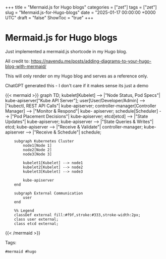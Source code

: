 +++
title = "Mermaid.js for Hugo blogs"
categories = ["zet"]
tags = ["zet"]
slug = "Mermaid.js-for-Hugo-blogs"
date = "2025-01-17 00:00:00 +0000 UTC"
draft = "false"
ShowToc = "true"
+++

# Mermaid.js for Hugo blogs

Just implemented a mermaid.js shortcode in my Hugo blog.

All credit to:
<https://navendu.me/posts/adding-diagrams-to-your-hugo-blog-with-mermaid/>

This will only render on my Hugo blog and serves as a reference only.

ChatGPT generated this - I don't care if it makes sense its just a demo

{{< mermaid >}} graph TD; kubelet[Kubelet] --> |"Node Status, Pod Specs"|
kube-apiserver["Kube API Server"]; user[User/Developer/Admin] --> |"kubectl,
REST API Calls"| kube-apiserver; controller-manager[Controller Manager] -->
|"Monitor & Respond"| kube- apiserver; schedule[Scheduler] --> |"Pod Placement
Decisions"| kube-apiserver; etcd[etcd] --> |"State Updates"| kube-apiserver;
kube-apiserver --> |"State Queries & Writes"| etcd; kube-apiserver --> |"Receive
& Validate"| controller-manager; kube-apiserver --> |"Receive & Schedule"|
schedule;

        subgraph Kubernetes Cluster
            node1[Node 1]
            node2[Node 2]
            node3[Node 3]

            kubelet1[Kubelet] --> node1
            kubelet2[Kubelet] --> node2
            kubelet3[Kubelet] --> node3

            kube-apiserver
        end

        subgraph External Communication
            user
        end

        %% Legend
        classDef external fill:#f9f,stroke:#333,stroke-width:2px;
        class user external;
        class etcd external;

{{< /mermaid >}}

Tags:

    #mermaid #hugo

